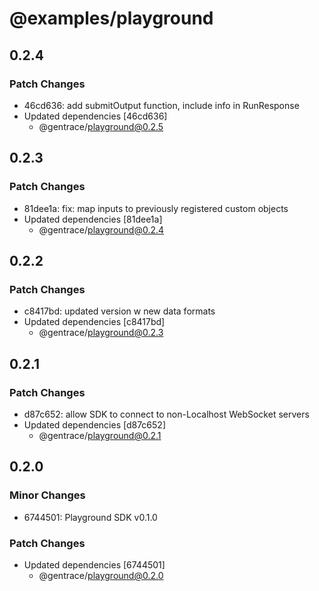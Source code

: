 # @examples/playground

## 0.2.4

### Patch Changes

- 46cd636: add submitOutput function, include info in RunResponse
- Updated dependencies [46cd636]
  - @gentrace/playground@0.2.5

## 0.2.3

### Patch Changes

- 81dee1a: fix: map inputs to previously registered custom objects
- Updated dependencies [81dee1a]
  - @gentrace/playground@0.2.4

## 0.2.2

### Patch Changes

- c8417bd: updated version w new data formats
- Updated dependencies [c8417bd]
  - @gentrace/playground@0.2.3

## 0.2.1

### Patch Changes

- d87c652: allow SDK to connect to non-Localhost WebSocket servers
- Updated dependencies [d87c652]
  - @gentrace/playground@0.2.1

## 0.2.0

### Minor Changes

- 6744501: Playground SDK v0.1.0

### Patch Changes

- Updated dependencies [6744501]
  - @gentrace/playground@0.2.0
